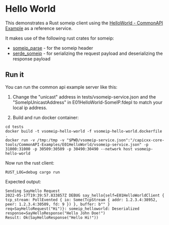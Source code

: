 # Hello World

This demonstrates a Rust someip client using the [HelloWorld - CommonAPI Example](https://github.com/COVESA/capicxx-core-tools/tree/master/CommonAPI-Examples/E01HelloWorld) as a reference service.

It makes use of the following rust crates for someip:

- [someip_parse](https://github.com/JulianSchmid/someip-parse-rs) - for the someip header
- [serde_someip](https://github.com/MortronMeymo/serde_someip) - for serializing the request payload and deserializing the response payload

## Run it

You can run the common api example server like this:

1. Change the "unicast" address in tests/vsomeip-service.json and the "SomeIpUnicastAddress" in E01HelloWorld-SomeIP.fdepl to match your local ip address. 

2. Build and run docker container:

```
cd tests
docker build -t vsomeip-hello-world -f vsomeip-hello-world.dockerfile .
docker run -v /tmp:/tmp -v "$PWD/vsomeip-service.json":"/capicxx-core-tools/CommonAPI-Examples/E01HelloWorld/vsomeip-service.json" -p 31000:31000 -p 30509:30509 -p 30490:30490 --network host vsomeip-hello-world
```

Now run the rust client:

```
RUST_LOG=debug cargo run
```

Expected output:

```
Sending SayHello Request
2022-05-17T19:39:57.833857Z DEBUG say_hello{self=E01HelloWorldClient { tcp_stream: PollEvented { io: Some(TcpStream { addr: 1.2.3.4:38952, peer: 1.2.3.4:30509, fd: 9 }) }, buffer: b"" } req=SayHelloRequest("Hi")}: someip_helloworld: Deserialized response=SayHelloResponse("Hello John Doe!")
Result: Ok(SayHelloResponse("Hello Hi!"))
```
